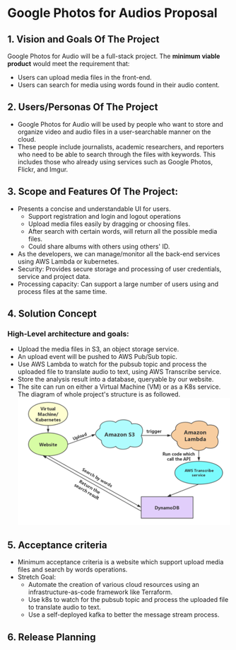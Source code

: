 # Google Photos for Audios Proposal
## 1. Vision and Goals Of The Project
Google Photos for Audio will be a full-stack project. The <strong>minimum viable product</strong> would meet the requirement that:
* Users can upload media files in the front-end.
* Users can search for media using words found in their audio content.  
## 2. Users/Personas Of The Project
* Google Photos for Audio will be used by people who want to store and organize video and audio files in a user-searchable manner on the cloud. 
* These people include journalists, academic researchers, and reporters who need to be able to search through the files with keywords. This includes those who already using services such as Google Photos, Flickr, and Imgur.
## 3. Scope and Features Of The Project:
* Presents a concise and understandable UI for users.
   * Support registration and login and logout operations
   * Upload media files easily by dragging or choosing files.
   * After search with certain words, will return all the possible media files.
   * Could share albums with others using others' ID.
* As the developers, we can manage/monitor all the back-end services using AWS Lambda or kubernetes.
* Security: Provides secure storage and processing of user credentials, service and project data.
* Processing capacity: Can support a large number of users using and process files at the same time.
## 4. Solution Concept
### High-Level architecture and goals:
* Upload the media files in S3, an object storage service.
* An upload event will be pushed to AWS Pub/Sub topic.
* Use AWS Lambda to watch for the pubsub topic and process the uploaded file to translate audio to text, using AWS Transcribe service.
* Store the analysis result into a database, queryable by our website.
* The site can run on either a Virtual Machine (VM) or as a K8s service.
The diagram of whole project's structure is as followed.
![diagram](diagram.png)
## 5. Acceptance criteria
* Minimum acceptance criteria is a website which support upload media files and search by words operations.
* Stretch Goal:
    * Automate the creation of various cloud resources using an infrastructure-as-code framework like Terraform.
    * Use k8s to watch for the pubsub topic and process the uploaded file to translate audio to text.
    * Use a self-deployed kafka to better the message stream process.
## 6. Release Planning
